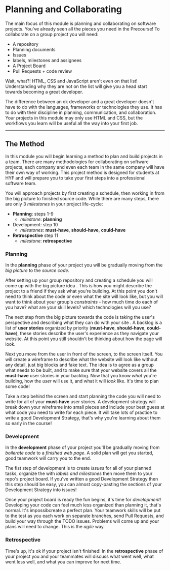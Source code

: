 # Planning and Collaborating

The main focus of this module is planning and collaborating on software projects. You've already seen all the pieces you need in the Precourse! To collaborate on a group project you will need:

- A repository
- Planning documents
- Issues
- labels, milestones and assignees
- A Project Board
- Pull Requests + code review

Wait, what?! HTML, CSS and JavaScript aren't even on that list! Understanding why they are not on the list will give you a head start towards becoming a great developer.

The difference between an ok developer and a great developer doesn't have to do with the languages, frameworks or technologies they use. It has to do with their discipline in planning, communication, and collaboration. Your projects in this module may only use HTML and CSS, but the workflows you learn will be useful all the way into your first job.

---

## The Method

In this module you will begin learning a method to plan and build projects in a team. There are many methodologies for collaborating on software projects, each company and even each team in the same company will have their own way of working. This project method is designed for students at HYF and will prepare you to take your first steps into a professional software team.

You will approach projects by first creating a schedule, then working in from the big picture to finished source code. While there are many steps, there are only 3 _milestones_ in your project life-cycle:

- **Planning**: steps 1-9
  - _milestone_: **planning**
- Development: step 10
  - _milestones_: **must-have**, **should-have**, **could-have**
- **Retrospective** step 11
  - _milestone_: **retrospective**

### Planning

In the **planning** phase of your project you will be gradually moving from the _big picture_ to the _source code_.

After setting up your group repository and creating a schedule you will come up with the big picture idea . This is how you might describe the project to a friend if they ask what you're building. At this point you don't need to think about the code or even what the site will look like, but you will want to think about your group's _constraints_ - how much time do each of you have? what are your skill levels? which technologies will you use?

The next step from the big picture towards the code is taking the user's perspective and describing what they can do with your site . A backlog is a list of **user stories** organized by priority (**must-have**, **should-have**, **could-have**), these stories describe the user's experience as they navigate your website. At this point you still shouldn't be thinking about how the page will look.

Next you move from the user in front of the screen, to the screen itself. You will create a wireframe  to describe what the website will look like without any detail, just big blocks and fake text. The idea is to agree as a group what needs to be built, and to make sure that your website covers all the **must-have** user stories in your backlog. Now that you know _what_ you're building, how the _user_ will use it, and what it will _look_ like. It's time to plan some code!

Take a step behind the screen and start planning the code you will need to write for all of your **must-have** user stories. A development strategy will break down your wireframe into small pieces and include your best guess at what code you need to write for each piece. It will take lots of practice to write a good Development Strategy, that's why you're learning about them so early in the course!

### Development

In the **development** phase of your project you'll be gradually moving from _boilerate code_ to a _finished web page_. A solid plan will get you started, good teamwork will carry you to the end.

The fist step of development is to create _issues_ for all of your planned tasks, organize the with _labels and milestones_ then move them to your repo's project board. If you've written a good Development Strategy then this step should be easy, you can almost copy-pasting the sections of your Development Strategy into issues!

Once your project board is ready the fun begins, it's time for _development_! Developing your code can feel much less organized than planning it, that's normal. It's impossibcreate a perfect plan. Your teamwork skills will be put to the test as you each work on separate branches, send Pull Requests, and build your way through the TODO issues. Problems will come up and your plans will need to change. This is the _agile_ way.

### Retrospective

Time's up, it's ok if your project isn't finished! In the **retrospective** phase of your project you and your teammates will discuss what went well, what went less well, and what you can improve for next time.
